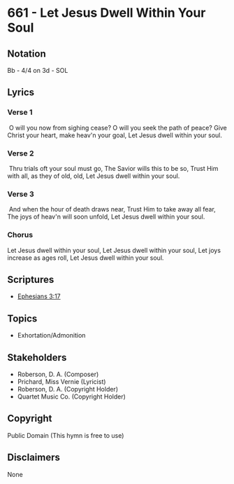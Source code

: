 # 661 - Let Jesus Dwell Within Your Soul

## Notation

Bb - 4/4 on 3d - SOL

## Lyrics

### Verse 1

 O will you now from sighing cease? O will you seek the path of peace? Give Christ your heart, make heav'n your goal, Let Jesus dwell within your soul.

### Verse 2

 Thru trials oft your soul must go, The Savior wills this to be so, Trust Him with all, as they of old, old, Let Jesus dwell within your soul.

### Verse 3

 And when the hour of death draws near, Trust Him to take away all fear, The joys of heav'n will soon unfold, Let Jesus dwell within your soul. 

### Chorus

Let Jesus dwell within your soul, Let Jesus dwell within your soul,  Let joys increase as ages roll, Let Jesus dwell within your soul. 


## Scriptures

- [Ephesians 3:17](https://www.biblegateway.com/passage/?search=Ephesians%203%3A17)

## Topics

- Exhortation/Admonition

## Stakeholders

- Roberson, D. A. (Composer)
- Prichard, Miss Vernie (Lyricist)
- Roberson, D. A. (Copyright Holder)
- Quartet Music Co. (Copyright Holder)

## Copyright

Public Domain
(This hymn is free to use)

## Disclaimers

None

